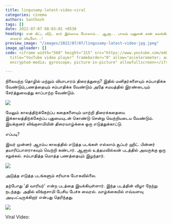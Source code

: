 ```yaml
---
title: lingusamy-latest-video-viral
categories: cinema
authors: Santhosh
tags: []
date: 2022-07-07 08:03:01 +0530
heading: என் கிட்ட வீடு, கார் இல்லாம போலாம்.. ஆனா.. பாவம் மனுசன் கண் கலங்கிட்டாரு..
  வைரல் வீடியோ..!
preview_image: "/images/2022/07/07/lingusamy-latest-video-jpg.jpeg"
image_uploader: []
code: <iframe width="560" height="315" src="https://www.youtube.com/embed/s-y3VWTqLco"
  title="YouTube video player" frameborder="0" allow="accelerometer; autoplay; clipboard-write;
  encrypted-media; gyroscope; picture-in-picture" allowfullscreen></iframe>

---
```

நிலையற்ற தொழில் மற்றும் வியாபாரம் திரைத்துறை? இதில் மனிதர்களையும் சம்பாதிக்க வேண்டும்,பணத்தையும் சம்பாதிக்க வேண்டும் அதே சமயத்தில் இரண்டையும் சேர்த்துவைத்து காப்பாற்ற வேண்டும்.

![](/images/2022/07/07/ram-po-warrior-1-jpg.jpeg)

மேலும் காலத்திற்க்கேற்ப்ப கதைகளையும் மாற்றி திரைக்கதையை இக்காலத்திற்க்கேற்ப்ப புதுமையுடன் கொண்டு சென்று வெற்றியடைய வேண்டும். இயக்குனர் லிங்குசாமியின் திரைவாழ்க்கை ஒரு எடுத்துக்காட்டு.

எப்படி?

இவர் முன்னர் ஆரம்ப காலத்தில் எடுத்த படங்கள் எல்லாம் சூப்பர் ஹிட். பின்னர் தயாரிப்பாளராகவும் வெற்றி கண்டார். ஆனால் உத்தமவில்லன் படத்தில் அவருக்கு ஒரு சறுக்கல். சம்பாதித்த மொத்த பணத்தையும் இழந்தார்.

![](/images/2022/07/07/ram-po-warrior-3-jpg.jpeg)

அடுத்த எடுத்த படங்களும் சரியாக போகவில்லை.

தற்போது 'தி வாரியர்' என்ற படத்தை இயக்கியுள்ளார். இந்த படத்தின் விழா நேற்று நடந்தது. அதில் லிங்குசாமி பேசிய பேச்சு வைரல். வாழ்க்கையில் எவ்வளவு அடிபட்டிருக்கிறார் என்பது தெரிந்தது.

![](/images/2022/07/07/ram-po-warrior-2-jpg.jpeg)

Viral Video:
